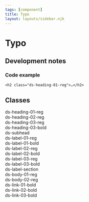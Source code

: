 ```yaml
---
tags: [component]
title: Typo
layout: layouts/sidebar.njk
---
```


# Typo

## Development notes

### Code example

```
<h2 class="ds-heading-01-reg">…</h2>
```

## Classes

<div class="ds-stack" style="--stack-space: var(--s-24)">
    <div class="ds-heading-01-reg">ds-heading-01-reg</div>
    <div class="ds-heading-02-reg">ds-heading-02-reg</div>
    <div class="ds-heading-03-reg">ds-heading-03-reg</div>
    <div class="ds-heading-03-bold">ds-heading-03-bold</div>
    <div class="ds-subhead">ds-subhead</div>
    <div class="ds-label-01-reg">ds-label-01-reg</div>
    <div class="ds-label-01-bold">ds-label-01-bold</div>
    <div class="ds-label-02-reg">ds-label-02-reg</div>
    <div class="ds-label-02-bold">ds-label-02-bold</div>
    <div class="ds-label-03-reg">ds-label-03-reg</div>
    <div class="ds-label-03-bold">ds-label-03-bold</div>
    <div class="ds-label-section">ds-label-section</div>
    <div class="ds-body-01-reg">ds-body-01-reg</div>
    <div class="ds-body-02-reg">ds-body-02-reg</div>
    <div class="ds-link-01-bold">ds-link-01-bold</div>
    <div class="ds-link-02-bold">ds-link-02-bold</div>
    <div class="ds-link-03-bold">ds-link-03-bold</div>
</div>
